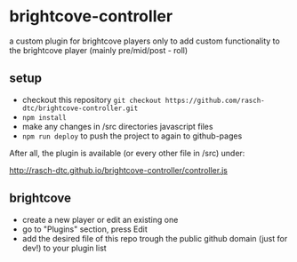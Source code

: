 # brightcove-controller
a custom plugin for brightcove players only to add custom functionality to the brightcove player (mainly pre/mid/post - roll)

## setup
* checkout this repository `git checkout https://github.com/rasch-dtc/brightcove-controller.git`
* `npm install`
* make any changes in /src directories javascript files
* `npm run deploy` to push the project to again to github-pages

After all, the plugin is available (or every other file in /src) under:

http://rasch-dtc.github.io/brightcove-controller/controller.js

## brightcove
* create a new player or edit an existing one
* go to "Plugins" section, press Edit
* add the desired file of this repo trough the public github domain (just for dev!) to your plugin list